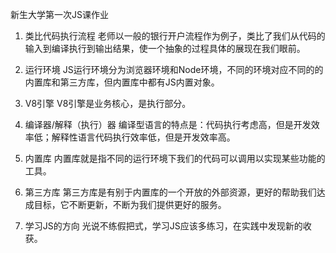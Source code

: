 新生大学第一次JS课作业

1. 类比代码执行流程
老师以一般的银行开户流程作为例子，类比了我们从代码的输入到编译执行到输出结果，使一个抽象的过程具体的展现在我们眼前。

2. 运行环境
JS运行环境分为浏览器环境和Node环境，不同的环境对应不同的的内置库和第三方库，但内置库中都有JS内置对象。

3. V8引擎
V8引擎是业务核心，是执行部分。

4. 编译器/解释（执行）器 
编译型语言的特点是：代码执行考虑高，但是开发效率低；解释性语言代码执行效率低，但是开发效率高。

5. 内置库
内置库就是指不同的运行环境下我们的代码可以调用以实现某些功能的工具。

6. 第三方库
第三方库是有别于内置库的一个开放的外部资源，更好的帮助我们达成目标，它不断更新，不断为我们提供更好的服务。

7. 学习JS的方向
光说不练假把式，学习JS应该多练习，在实践中发现新的收获。




